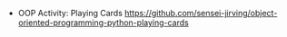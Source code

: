 - OOP Activity: Playing Cards https://github.com/sensei-jirving/object-oriented-programming-python-playing-cards 
